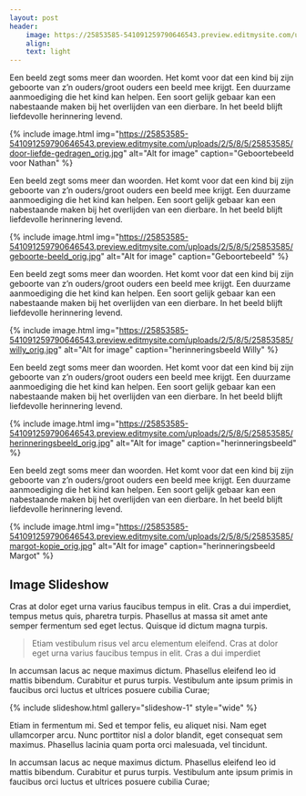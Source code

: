 ```yaml
---
layout: post
header:
    image: https://25853585-541091259790646543.preview.editmysite.com/uploads/2/5/8/5/25853585/header-0_orig.jpg
    align:
    text: light
---
```


Een beeld zegt soms meer dan woorden. Het komt voor dat een kind bij zijn geboorte van z’n ouders/groot ouders een beeld mee krijgt. Een duurzame aanmoediging die het kind kan helpen.
Een soort gelijk gebaar kan een nabestaande maken bij het overlijden van een dierbare. In het beeld blijft liefdevolle herinnering levend.

{% include image.html img="https://25853585-541091259790646543.preview.editmysite.com/uploads/2/5/8/5/25853585/door-liefde-gedragen_orig.jpg" alt="Alt for image" caption="Geboortebeeld voor Nathan" %}

Een beeld zegt soms meer dan woorden. Het komt voor dat een kind bij zijn geboorte van z’n ouders/groot ouders een beeld mee krijgt. Een duurzame aanmoediging die het kind kan helpen.
Een soort gelijk gebaar kan een nabestaande maken bij het overlijden van een dierbare. In het beeld blijft liefdevolle herinnering levend.

{% include image.html img="https://25853585-541091259790646543.preview.editmysite.com/uploads/2/5/8/5/25853585/geboorte-beeld_orig.jpg" alt="Alt for image" caption="Geboortebeeld" %}

Een beeld zegt soms meer dan woorden. Het komt voor dat een kind bij zijn geboorte van z’n ouders/groot ouders een beeld mee krijgt. Een duurzame aanmoediging die het kind kan helpen.
Een soort gelijk gebaar kan een nabestaande maken bij het overlijden van een dierbare. In het beeld blijft liefdevolle herinnering levend.

{% include image.html img="https://25853585-541091259790646543.preview.editmysite.com/uploads/2/5/8/5/25853585/willy_orig.jpg" alt="Alt for image" caption="herinneringsbeeld Willy" %}

Een beeld zegt soms meer dan woorden. Het komt voor dat een kind bij zijn geboorte van z’n ouders/groot ouders een beeld mee krijgt. Een duurzame aanmoediging die het kind kan helpen.
Een soort gelijk gebaar kan een nabestaande maken bij het overlijden van een dierbare. In het beeld blijft liefdevolle herinnering levend.

{% include image.html img="https://25853585-541091259790646543.preview.editmysite.com/uploads/2/5/8/5/25853585/herinneringsbeeld_orig.jpg" alt="Alt for image" caption="herinneringsbeeld" %}

Een beeld zegt soms meer dan woorden. Het komt voor dat een kind bij zijn geboorte van z’n ouders/groot ouders een beeld mee krijgt. Een duurzame aanmoediging die het kind kan helpen.
Een soort gelijk gebaar kan een nabestaande maken bij het overlijden van een dierbare. In het beeld blijft liefdevolle herinnering levend.

{% include image.html img="https://25853585-541091259790646543.preview.editmysite.com/uploads/2/5/8/5/25853585/margot-kopie_orig.jpg" alt="Alt for image" caption="herinneringsbeeld Margot" %}



## Image Slideshow
Cras at dolor eget urna varius faucibus tempus in elit. Cras a dui imperdiet, tempus metus quis, pharetra turpis. Phasellus at massa sit amet ante semper fermentum sed eget lectus. Quisque id dictum magna turpis.

> Etiam vestibulum risus vel arcu elementum eleifend. Cras at dolor eget urna varius faucibus tempus in elit. Cras a dui imperdiet

In accumsan lacus ac neque maximus dictum. Phasellus eleifend leo id mattis bibendum. Curabitur et purus turpis. Vestibulum ante ipsum primis in faucibus orci luctus et ultrices posuere cubilia Curae;

{% include slideshow.html gallery="slideshow-1" style="wide" %}

Etiam in fermentum mi. Sed et tempor felis, eu aliquet nisi. Nam eget ullamcorper arcu. Nunc porttitor nisl a dolor blandit, eget consequat sem maximus. Phasellus lacinia quam porta orci malesuada, vel tincidunt.

In accumsan lacus ac neque maximus dictum. Phasellus eleifend leo id mattis bibendum. Curabitur et purus turpis. Vestibulum ante ipsum primis in faucibus orci luctus et ultrices posuere cubilia Curae;
